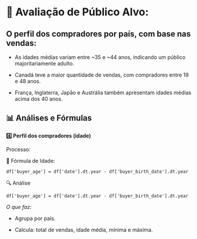 # 🎯 Avaliação de Público Alvo:

## O perfil dos compradores por país, com base nas vendas:

- As idades médias variam entre ~35 e ~44 anos, indicando um público majoritariamente adulto.

- Canadá teve a maior quantidade de vendas, com compradores entre 19 e 48 anos.

- França, Inglaterra, Japão e Austrália também apresentam idades médias acima dos 40 anos.

## 📊 Análises e Fórmulas

**4️⃣ Perfil dos compradores (idade)**

Processo:
 
  🧓 Fórmula de Idade:

    df['buyer_age'] = df['date'].dt.year - df['buyer_birth_date'].dt.year
  
  🔍 Análise

    df['buyer_age'] = df['date'].dt.year - df['buyer_birth_date'].dt.year

*O que faz:*

- Agrupa por país.

- Calcula: total de vendas, idade média, mínima e máxima.
